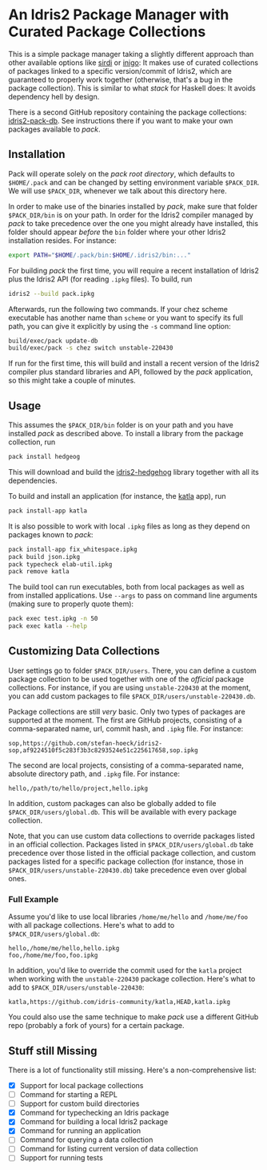# An Idris2 Package Manager with Curated Package Collections

This is a simple package manager taking a slightly different
approach than other available options like
[sirdi](https://github.com/eayus/sirdi) or
[inigo](https://github.com/idris-community/inigo): It makes use
of curated collections of packages linked to a specific version/commit
of Idris2, which are guaranteed to properly work together (otherwise,
that's a bug in the package collection). This is similar to what
*stack* for Haskell does: It avoids dependency hell by design.

There is a second GitHub repository containing the package collections:
[idris2-pack-db](https://github.com/stefan-hoeck/idris2-pack-db).
See instructions there if you want to make your own packages
available to *pack*.

## Installation

Pack will operate solely on the *pack root directory*,
which defaults to `$HOME/.pack` and can be changed by
setting environment variable `$PACK_DIR`. We will use
`$PACK_DIR`, whenever we talk about this directory here.

In order to make use of the binaries installed by *pack*,
make sure that folder `$PACK_DIR/bin` is
on your path. In order for the Idris2 compiler managed by
*pack* to take precedence over the one you might already
have installed, this folder should appear *before* the
`bin` folder where your other Idris2 installation resides.
For instance:

```sh
export PATH="$HOME/.pack/bin:$HOME/.idris2/bin:..."
```

For building *pack* the first time, you will require a recent
installation of Idris2 plus the Idris2 API
(for reading `.ipkg` files). To build, run

```sh
idris2 --build pack.ipkg
```

Afterwards, run the following two commands. If your chez scheme
executable has another name than `scheme` or you want to specify
its full path, you can give it explicitly by using the `-s`
command line option:

```sh
build/exec/pack update-db
build/exec/pack -s chez switch unstable-220430
```

If run for the first time, this will build and install a recent
version of the Idris2 compiler plus standard libraries and API,
followed by the *pack* application, so this might take a couple of
minutes.

## Usage

This assumes the `$PACK_DIR/bin` folder
is on your path and you have installed
*pack* as described above. To install a library from the 
package collection, run

```sh
pack install hedgeog
```

This will download and build the
[idris2-hedgehog](https://github.com/stefan-hoeck/idris2-hedgehog)
library together with all its dependencies.

To build and install an application (for instance, the
[katla](https://github.com/idris-community/katla) app),
run

```sh
pack install-app katla
```

It is also possible to work with local `.ipkg` files as long
as they depend on packages known to *pack*:

```sh
pack install-app fix_whitespace.ipkg
pack build json.ipkg
pack typecheck elab-util.ipkg
pack remove katla
```

The build tool can run executables, both from local
packages as well as from installed applications.
Use `--args` to pass on command line arguments (making sure
to properly quote them):

```sh
pack exec test.ipkg -n 50
pack exec katla --help
```

## Customizing Data Collections

User settings go to folder `$PACK_DIR/users`. There, you
can define a custom package collection to be used together
with one of the *official* package collections. For instance,
if you are using `unstable-220430` at the moment, you can
add custom packages to file `$PACK_DIR/users/unstable-220430.db`.

Package collections are still *very* basic. Only two types of
packages are supported at the moment. The first
are GitHub projects, consisting
of a comma-separated name, url, commit hash, and `.ipkg` file.
For instance:

```db
sop,https://github.com/stefan-hoeck/idris2-sop,af9224510f5c283f3b3c8293524e51c225617658,sop.ipkg
```

The second are local projects, consisting of a comma-separated
name, absolute directory path, and `.ipkg` file. For instance:

```db
hello,/path/to/hello/project,hello.ipkg
```

In addition, custom packages can also be globally added
to file `$PACK_DIR/users/global.db`. This will be available
with every package collection.

Note, that you can use custom data collections to override
packages listed in an official collection. Packages listed
in `$PACK_DIR/users/global.db` take precedence over those
listed in the official package collection, and custom packages
listed for a specific package collection (for instance, those
in `$PACK_DIR/users/unstable-220430.db`) take precedence
even over global ones.

### Full Example

Assume you'd like to use local libraries `/home/me/hello` and
`/home/me/foo` with all package collections. Here's what
to add to `$PACK_DIR/users/global.db`:

```db
hello,/home/me/hello,hello.ipkg
foo,/home/me/foo,foo.ipkg
```

In addition, you'd like to override the commit used for the
`katla` project when working with the `unstable-220430`
package collection. Here's what to add to
`$PACK_DIR/users/unstable-220430`:

```
katla,https://github.com/idris-community/katla,HEAD,katla.ipkg
```

You could also use the same technique to make *pack* use
a different GitHub repo (probably a fork of yours) for a
certain package.

## Stuff still Missing

There is a lot of functionality still missing. Here's a
non-comprehensive list:

- [x] Support for local package collections
- [ ] Command for starting a REPL
- [ ] Support for custom build directories
- [x] Command for typechecking an Idris package
- [x] Command for building a local Idris2 package
- [x] Command for running an application
- [ ] Command for querying a data collection
- [ ] Command for listing current version of data collection
- [ ] Support for running tests

